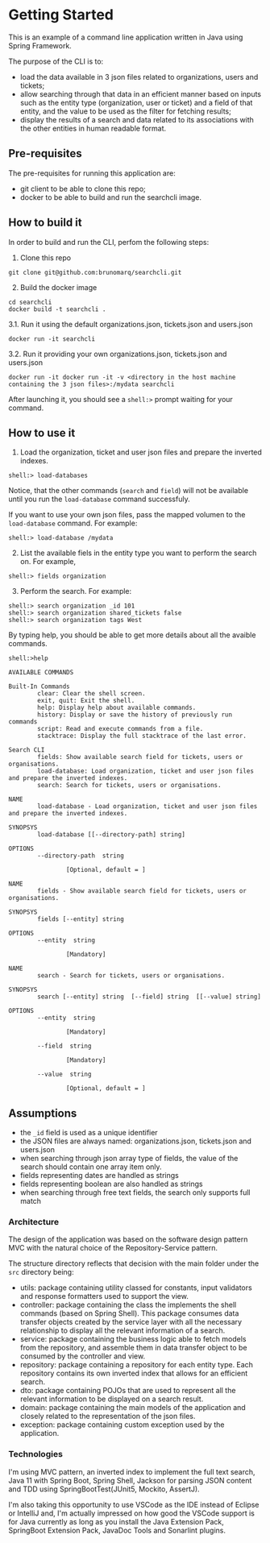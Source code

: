 # Getting Started

This is an example of a command line application written in Java using Spring Framework.

The purpose of the CLI is to:
- load the data available in 3 json files related to organizations, users and tickets;
- allow searching through that data in an efficient manner based on inputs such as the entity type (organization, user or ticket) and a field of that entity, and the value to be used as the filter for fetching results;
- display the results of a search and data related to its associations with the other entities in human readable format.


## Pre-requisites

The pre-requisites for running this application are:
- git client to be able to clone this repo;
- docker to be able to build and run the searchcli image.


## How to build it

In order to build and run the CLI, perfom the following steps:

1. Clone this repo
```
git clone git@github.com:brunomarq/searchcli.git
```

2. Build the docker image
```
cd searchcli
docker build -t searchcli .
```

3.1. Run it using the default organizations.json, tickets.json and users.json
```
docker run -it searchcli
```

3.2. Run it providing your own organizations.json, tickets.json and users.json
```
docker run -it docker run -it -v <directory in the host machine containing the 3 json files>:/mydata searchcli
```

After launching it, you should see a `shell:>` prompt waiting for your command.

## How to use it

1. Load the organization, ticket and user json files and prepare the inverted indexes.
```
shell:> load-databases
```
Notice, that the other commands (`search` and `field`) will not be available until you run the `load-database` command successfuly.

If you want to use your own json files, pass the mapped volumen to the `load-database` command. For example:
```
shell:> load-database /mydata
```

2. List the available fiels in the entity type you want to perform the search on. For example,
```
shell:> fields organization
```

3. Perform the search. For example:
```
shell:> search organization _id 101
shell:> search organization shared_tickets false
shell:> search organization tags West
```


By typing help, you should be able to get more details about all the avaible commands.

```
shell:>help

AVAILABLE COMMANDS

Built-In Commands
        clear: Clear the shell screen.
        exit, quit: Exit the shell.
        help: Display help about available commands.
        history: Display or save the history of previously run commands
        script: Read and execute commands from a file.
        stacktrace: Display the full stacktrace of the last error.

Search CLI
        fields: Show available search field for tickets, users or organisations.
        load-database: Load organization, ticket and user json files and prepare the inverted indexes.
        search: Search for tickets, users or organisations.
```

```
NAME
        load-database - Load organization, ticket and user json files and prepare the inverted indexes.

SYNOPSYS
        load-database [[--directory-path] string]  

OPTIONS
        --directory-path  string

                [Optional, default = ]
```


```
NAME
        fields - Show available search field for tickets, users or organisations.

SYNOPSYS
        fields [--entity] string  

OPTIONS
        --entity  string

                [Mandatory]
```

```
NAME
        search - Search for tickets, users or organisations.

SYNOPSYS
        search [--entity] string  [--field] string  [[--value] string]  

OPTIONS
        --entity  string

                [Mandatory]

        --field  string

                [Mandatory]

        --value  string

                [Optional, default = ]
```
    


## Assumptions

- the `_id` field is used as a unique identifier
- the JSON files are always named: organizations.json, tickets.json and users.json
- when searching through json array type of fields, the value of the search should contain one array item only.
- fields representing dates are handled as strings
- fields representing boolean are also handled as strings
- when searching through free text fields, the search only supports full match

### Architecture

The design of the application was based on the software design pattern MVC with the natural choice of the Repository-Service pattern.

The structure directory reflects that decision with the main folder under the `src` directory being:
- utils: package containing utility classed for constants, input validators and response formatters used to support the view.
- controller: package containing the class the implements the shell commands (based on Spring Shell). This package consumes data transfer objects created by the service layer with all the necessary relationship to display all the relevant information of a search.
- service: package containing the business logic able to fetch models from the repository, and assemble them in data transfer object to be consumed by the controller and view.
- repository: package containing a repository for each entity type. Each repository contains its own inverted index that allows for an efficient search.
- dto: package containing POJOs that are used to represent all the relevant information to be displayed on a search result.
- domain: package containing the main models of the application and closely related to the representation of the json files.
- exception: package containing custom exception used by the application.

### Technologies

I'm using MVC pattern, an inverted index to implement the full text search, Java 11 with Spring Boot, Spring Shell, Jackson for parsing JSON content and TDD using SpringBootTest(JUnit5, Mockito, AssertJ). 

I'm also taking this opportunity to use VSCode as the IDE instead of Eclipse or IntelliJ and, I'm actually impressed on how good the VSCode support is for Java currently as long as you install the Java Extension Pack, SpringBoot Extension Pack, JavaDoc Tools and Sonarlint plugins.

